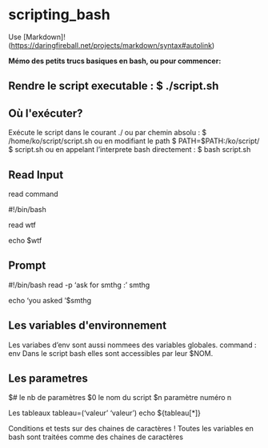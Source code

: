 # scripting_bash

Use [Markdown]!(https://daringfireball.net/projects/markdown/syntax#autolink) 

**Mémo des petits trucs basiques en bash, ou pour commencer:**

## Rendre le script executable : $ ./script.sh
## Où l'exécuter?
Exécute le script dans le courant ./
ou par chemin absolu : $ /home/ko/script/script.sh
ou en modifiant le path $ PATH=$PATH:/ko/script/
$ script.sh
ou en appelant l’interprete bash directement : $ bash script.sh

## Read Input
read command 

#!/bin/bash

read wtf

echo $wtf

## Prompt
#!/bin/bash
read -p ‘ask for smthg :’ smthg

echo ‘you asked ’$smthg

## Les variables d'environnement
Les variabes d’env sont aussi nommees des variables globales.
command : env
Dans le script bash elles sont accessibles par leur $NOM.

## Les parametres 
$# le nb de paramètres
$0 le nom du script
$n paramètre numéro n

Les tableaux
tableau=(‘valeur’ ‘valeur’)
echo ${tableau[*]}


Conditions et tests sur des chaines de caractères
! Toutes les variables en bash sont traitées comme des chaines de caractères



